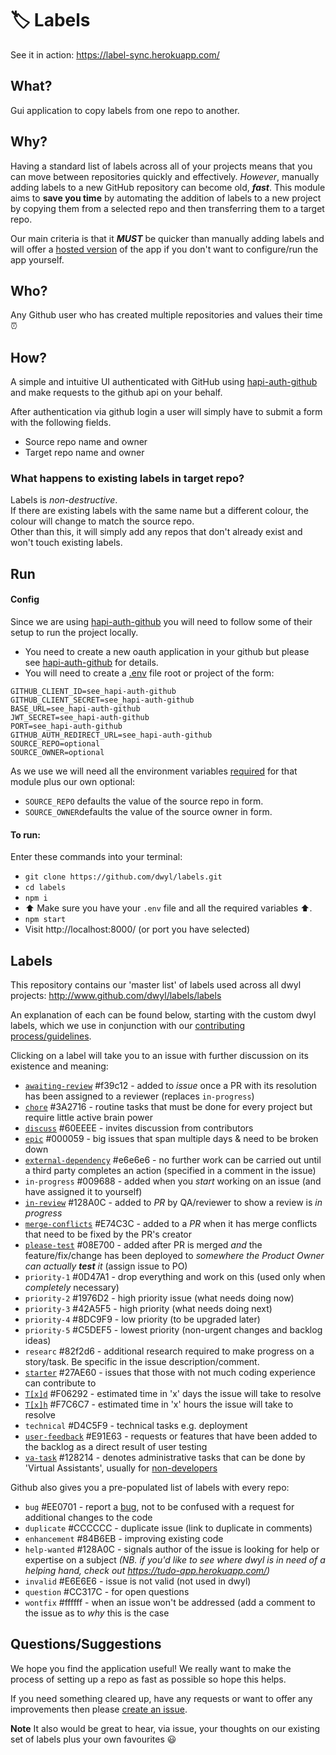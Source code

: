# 🏷 Labels

See it in action: https://label-sync.herokuapp.com/

## What?

Gui application to copy labels from one repo to another.

## Why?

Having a standard list of labels across all of your projects means that you can
move between repositories quickly and effectively. *However*, manually adding
labels to a new GitHub repository can become old, ***fast***. This module aims
to **save you time** by automating the addition of labels to a new project by
copying them from a selected repo and then transferring them to a target repo.

Our main criteria is that it ***MUST*** be quicker than manually adding labels and will offer a [hosted version](https://label-sync.herokuapp.com/) of the app if you don't want to configure/run the app yourself.

## Who?

Any Github user who has created multiple repositories and values their time ⏰

## How?
A simple and intuitive UI authenticated with GitHub using [hapi-auth-github](https://github.com/dwyl/hapi-auth-github) and make requests to the github api on your behalf.

After authentication via github login a user will simply have to submit a form with the following fields.
 + Source repo name and owner
 + Target repo name and owner

### What happens to existing labels in target repo?
Labels is _non-destructive_.  
If there are existing labels with the same name but a different colour,
the colour will change to match the source repo.  
Other than this, it will simply add any repos that don't already exist and
won't touch existing labels.

## Run

#### Config

Since we are using [hapi-auth-github](https://github.com/dwyl/hapi-auth-github) you will need to follow some of their setup to run the project locally.
 + You need to create a new oauth application in your github but please see [hapi-auth-github](https://github.com/dwyl/hapi-auth-github#2-create-an-app-on-github) for details.
 + You will need to create a [.env](https://github.com/dwyl/learn-environment-variables) file root or project of the form:
```
GITHUB_CLIENT_ID=see_hapi-auth-github
GITHUB_CLIENT_SECRET=see_hapi-auth-github
BASE_URL=see_hapi-auth-github
JWT_SECRET=see_hapi-auth-github
PORT=see_hapi-auth-github
GITHUB_AUTH_REDIRECT_URL=see_hapi-auth-github
SOURCE_REPO=optional
SOURCE_OWNER=optional
```
As we use  we will need all the environment variables [required](https://github.com/dwyl/hapi-auth-github#3-export-the-required-environment-variables) for that module plus our own optional:
  + `SOURCE_REPO` defaults the value of the source repo in form.
  + `SOURCE_OWNER`defaults the value of the source owner in form.


#### To run:

Enter these commands into your terminal:
* `git clone https://github.com/dwyl/labels.git`
* `cd labels`
* `npm i`
* :arrow_up: Make sure you have your `.env` file and all the required variables :arrow_up:.
* `npm start`
* Visit http://localhost:8000/ (or port you have selected)


## Labels

This repository contains our 'master list' of labels used across all dwyl projects: http://www.github.com/dwyl/labels/labels

An explanation of each can be found below, starting with the custom dwyl labels, which we use in conjunction with our [contributing process/guidelines](http://www.github.com/dwyl/contributing).

Clicking on a label will take you to an issue with further discussion on its existence and meaning:

- [`awaiting-review`](https://github.com/dwyl/labels/issues/49) #f39c12 - added to _issue_ once a PR with its resolution has been assigned to a reviewer (replaces `in-progress`)
- [`chore`](https://github.com/dwyl/labels/issues/37) #3A2716 - routine tasks that must be done for every project but require little active brain power
- [`discuss`](https://github.com/dwyl/labels/issues/8) #60EEEE - invites discussion from contributors
- [`epic`](https://github.com/dwyl/labels/issues/35) #000059 - big issues that span multiple days & need to be broken down
- [`external-dependency`](https://github.com/dwyl/labels/issues/54) #e6e6e6 - no further work can be carried out until a third party completes an action (specified in a comment in the issue)
- `in-progress` #009688 - added when you *start* working on an issue (and have assigned it to yourself)
- [`in-review`](https://github.com/dwyl/labels/issues/48) #128A0C - added to _PR_ by QA/reviewer to show a review is *in progress*
- [`merge-conflicts`](https://github.com/dwyl/labels/issues/26) #E74C3C - added to a _PR_ when it has merge conflicts that need to be fixed by the PR's creator
- [`please-test`](https://github.com/dwyl/labels/issues/46) #08E700 - added after PR is merged *and* the feature/fix/change has been deployed to *somewhere the Product Owner can actually **test** it* (assign issue to PO)
- `priority-1` #0D47A1 - drop everything and work on this (used only when _completely_ necessary)
- `priority-2` #1976D2 - high priority issue (what needs doing now)
- `priority-3` #42A5F5 - high priority (what needs doing next)
- `priority-4` #8DC9F9 - low priority (to be upgraded later)
- `priority-5` #C5DEF5 - lowest priority (non-urgent changes and backlog ideas)
- `researc` #82f2d6 - additional research required to make progress on a story/task. Be specific in the issue description/comment.
- [`starter`](https://github.com/dwyl/labels/issues/36) #27AE60 - issues that those with not much coding experience can contribute to
- [`T[x]d`](https://github.com/dwyl/labels/issues/41) #F06292 - estimated time in 'x' days the issue will take to resolve
- [`T[x]h`](https://github.com/dwyl/labels/issues/41) #F7C6C7 - estimated time in 'x' hours the issue will take to resolve
- `technical` #D4C5F9 - technical tasks e.g. deployment
- [`user-feedback`](https://github.com/dwyl/labels/issues/61) #E91E63 - requests or features that have been added to the backlog as a direct result of user testing
- [`va-task`](https://github.com/dwyl/labels/issues/50) #128214 -
denotes administrative tasks that can be done by 'Virtual Assistants',
usually for [non-developers](https://www.amazon.co.uk/Virtual-Freedom-Chris-C-Ducker/dp/1939529743)

Github also gives you a pre-populated list of labels with every repo:

- `bug` #EE0701 - report a [bug](https://en.wikipedia.org/wiki/Software_bug), not to be confused with a request for additional changes to the code
- `duplicate` #CCCCCC - duplicate issue (link to duplicate in comments)
- `enhancement` #84B6EB - improving existing code
- `help-wanted` #128A0C - signals author of the issue is looking for help or expertise on a subject
_(NB. if you'd like to see where dwyl is in need of a helping hand, check out https://tudo-app.herokuapp.com/)_
- `invalid` #E6E6E6 - issue is not valid (not used in dwyl)
- `question` #CC317C - for open questions
- `wontfix` #ffffff - when an issue won't be addressed (add a comment to the issue as to *why* this is the case


## Questions/Suggestions

We hope you find the application useful! We really want to make the process of setting up a repo as fast as possible so hope this helps.

If you need something cleared up, have any requests or want to offer any improvements then please [create an issue](https://github.com/dwyl/labels/issues/new).

 **Note** It also would be great to hear, via issue, your thoughts on our existing set of labels plus your own favourites :smiley:
